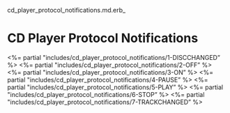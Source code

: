 cd_player_protocol_notifications.md.erb_

# CD Player Protocol Notifications

\<%= partial "includes/cd_player_protocol_notifications/1-DISCCHANGED” %\>
\<%= partial "includes/cd_player_protocol_notifications/2-OFF” %\>
\<%= partial "includes/cd_player_protocol_notifications/3-ON” %\>
\<%= partial "includes/cd_player_protocol_notifications/4-PAUSE” %\>
\<%= partial "includes/cd_player_protocol_notifications/5-PLAY” %\>
\<%= partial "includes/cd_player_protocol_notifications/6-STOP” %\>
\<%= partial "includes/cd_player_protocol_notifications/7-TRACKCHANGED” %\>
